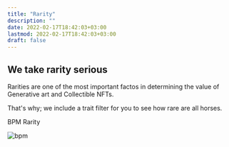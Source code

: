```yaml
---
title: "Rarity"
description: ""
date: 2022-02-17T18:42:03+03:00
lastmod: 2022-02-17T18:42:03+03:00
draft: false
---
```


## We take rarity serious

<div class="row">
<div class="col-lg-6 pt-5">

Rarities are one of the most important factos in determining the value of Generative art and Collectible NFTs.

That's why; we include a trait filter for you to see how rare are all horses.

</div>
<div class="col-lg-6">

BPM Rarity

![bpm](/images/bpm.webp)

</div>
</div>
